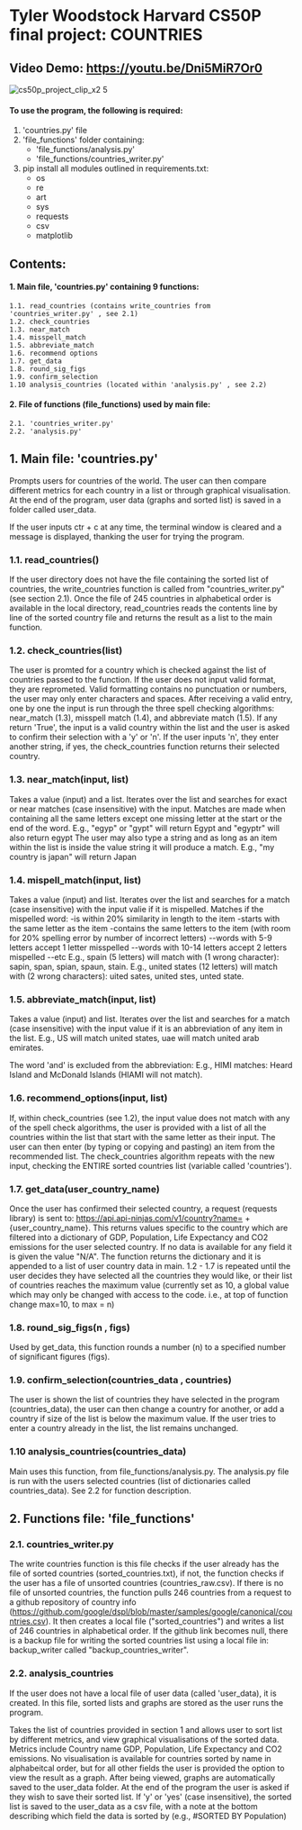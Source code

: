 # Tyler Woodstock Harvard CS50P final project: COUNTRIES


## Video Demo: <https://youtu.be/Dni5MiR7Or0>


![cs50p_project_clip_x2 5](https://github.com/tkwoodstock/CS50p_final_project/assets/92792893/030b1e88-5dd8-44f8-88c3-2e65bf72604b)



#### To use the program, the following is required: 
1. 'countries.py' file  
2. 'file_functions' folder containing:
    - 'file_functions/analysis.py'
    - 'file_functions/countries_writer.py'
3. pip install all modules outlined in requirements.txt:
    - os
    - re
    - art
    - sys
    - requests
    - csv
    - matplotlib

## Contents:
#### 1. Main file, 'countries.py' containing 9 functions: 
    1.1. read_countries (contains write_countries from 'countries_writer.py' , see 2.1)  
    1.2. check_countries  
    1.3. near_match   
    1.4. misspell_match   
    1.5. abbreviate_match   
    1.6. recommend options  
    1.7. get_data  
    1.8. round_sig_figs  
    1.9. confirm_selection  
    1.10 analysis_countries (located within 'analysis.py' , see 2.2)  
#### 2. File of functions (file_functions) used by main file:  
    2.1. 'countries_writer.py'  
    2.2. 'analysis.py'  



## 1. Main file: 'countries.py'
Prompts users for countries of the world. The user can then compare different metrics for each country in a list or through graphical visualisation. At the end of the program, user data (graphs and sorted list) is saved in a folder called user_data.

If the user inputs ctr + c at any time, the terminal window is cleared and a message is displayed, thanking the user for trying the program.

### 1.1. read_countries()
If the user directory does not have the file containing the sorted list of countries, the write_countries function is called from "countries_writer.py" (see section 2.1). Once the file of 245 countries in alphabetical order is available in the local directory, read_countries reads the contents line by line of the sorted country file and returns the result as a list to the main function.

### 1.2. check_countries(list)
The user is promted for a country which is checked against the list of countries passed to the function. If the user does not input valid format, they are reprometed. Valid formatting contains no punctuation or numbers, the user may only enter characters and spaces. After receiving a valid entry, one by one  the input is run through the three spell checking algorithms: near_match (1.3), misspell match (1.4), and abbreviate match (1.5). If any return 'True', the input is a valid country within the list and the user is asked to confirm their selection with a 'y' or 'n'. If the user inputs 'n', they enter another string, if yes, the check_countries function returns their selected country.

### 1.3. near_match(input, list)
Takes a value (input) and a list. Iterates over the list and searches for exact or near matches (case insensitive) with the input.
Matches are made when containing all the same letters except one missing letter at the start or the end of the word.
E.g., "egyp" or "gypt" will return Egypt and "egyptr" will also return egypt
The user may also type a string and as long as an item within the list is inside the value string it will produce a match.
E.g., "my country is japan" will return Japan

### 1.4. mispell_match(input, list)
Takes a value (input) and list. Iterates over the list and searches for a match (case insensitive) with the input valie if it is mispelled.
Matches if the mispelled word:
    -is within 20% similarity in length to the item
    -starts with the same letter as the item
    -contains the same letters to the item (with room for 20% spelling error by number of incorrect letters)
        --words with 5-9 letters accept 1 letter misspelled
        --words with 10-14 letters accept 2 letters mispelled
        --etc
E.g., spain (5 letters) will match with (1 wrong character): sapin, span, spian, spaun, stain.
E.g., united states (12 letters) will match with (2 wrong characters): uited sates, united stes, unted state.

### 1.5. abbreviate_match(input, list)
Takes a value (input) and list. Iterates over the list and searches for a match (case insensitive) with the input value if it is an abbreviation of any item in the list.
E.g., US will match united states, uae will match united arab emirates.

The word 'and' is excluded from the abbreviation:
E.g., HIMI matches: Heard Island and McDonald Islands (HIAMI will not match).

### 1.6. recommend_options(input, list)
If, within check_countries (see 1.2), the input value does not match with any of the spell check algorithms, the user is provided with a list of all the countries within the list that start with the same letter as their input. The user can then enter (by typing or copying and pasting) an item from the recommended list. The check_countries algorithm repeats with the new input, checking the ENTIRE sorted countries list (variable called 'countries').

### 1.7. get_data(user_country_name)
Once the user has confirmed their selected country, a request (requests library) is sent to:
https://api.api-ninjas.com/v1/country?name= + {user_country_name}.
This returns values specific to the country which are filtered into a dictionary of GDP, Population, Life Expectancy and CO2
emissions for the user selected country. If no data is available for any field it is given the value "N/A". The function returns
the dictionary and it is appended to a list of user country data in main. 1.2 - 1.7 is repeated until the user decides they have
selected all the countries they would like, or their list of countries reaches the maximum value (currently set as 10, a global value
which may only be changed with access to the code. i.e., at top of function change max=10, to max = n)

### 1.8. round_sig_figs(n , figs)
Used by get_data, this function rounds a number (n) to a specified number of significant figures (figs).

### 1.9. confirm_selection(countries_data , countries)
The user is shown the list of countries they have selected in the program (countries_data), the user can then change a country for another, or add a country if size of the list is below the maximum value. If the user tries to enter a country already in the list, the list remains unchanged.

### 1.10 analysis_countries(countries_data)
Main uses this function, from file_functions/analysis.py. The analysis.py file is run with the users selected countries (list of dictionaries called countries_data). See 2.2 for function description.


## 2. Functions file: 'file_functions'

### 2.1. countries_writer.py
The write countries function is this file checks if the user already has the file of sorted countries
(sorted_countries.txt), if not, the function checks if the user has a file of unsorted countries (countries_raw.csv). If there is no file of unsorted countries, the function pulls 246 countries from a request to a github repository of country info (https://github.com/google/dspl/blob/master/samples/google/canonical/countries.csv).
It then creates a local file ("sorted_countries") and writes a list of 246 countries in alphabetical order.
If the github link becomes null, there is a backup file for writing the sorted countries list using a local file in: backup_writer called "backup_countries_writer".

### 2.2. analysis_countries
If the user does not have a local file of user data (called 'user_data), it is created. In this file, sorted lists and graphs are stored as the user runs the program.

Takes the list of countries provided in section 1 and allows user to sort list by different metrics, and view graphical visualisations of the sorted data. Metrics include Country name GDP, Population, Life Expectancy and CO2 emissions. No visualisation is available for countries sorted by name in alphabeitcal order, but for all other fields the user is provided the option to view the result as a graph. After being viewed, graphs are automatically saved to the user_data folder.
At the end of the program the user is asked if they wish to save their sorted list. If 'y' or 'yes' (case insensitive), the sorted list is saved to the user_data as a csv file, with a note at the bottom describing which field the data is sorted by (e.g., #SORTED BY Population)

